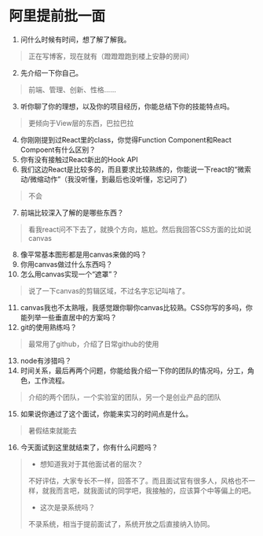 # 阿里提前批一面

1. 问什么时候有时间，想了解了解我。
> 正在写博客，现在就有（蹬蹬蹬跑到楼上安静的房间）
2. 先介绍一下你自己。
>  前端、管理、创新、性格……
3. 听你聊了你的理想，以及你的项目经历，你能总结下你的技能特点吗。
> 更倾向于View层的东西，巴拉巴拉
4. 你刚刚提到过React里的class，你觉得Function Component和React Compoent有什么区别？
5. 你有没有接触过React新出的Hook API
6. 我们这边React是比较多的，而且要求比较熟练的，你能说一下react的“微索动/微缩动作”（我没听懂，到最后也没听懂，忘记问了）
 > 不会
7. 前端比较深入了解的是哪些东西？
> 看我react问不下去了，就换个方向，尴尬。然后我回答CSS方面的比如说canvas
8. 像平常基本图形都是用canvas来做的吗？
9. 你用canvas做过什么东西吗？
10. 怎么用canvas实现一个“遮罩”？
> 说了一下canvas的剪辑区域，不过名字忘记叫啥了。
11. canvas我也不太熟哦，我感觉跟你聊你canvas比较熟。CSS你写的多吗，你能列举一些垂直居中的方案吗？
12. git的使用熟练吗？
> 最常用了github，介绍了日常github的使用
13. node有涉猎吗？
14. 时间关系，最后再两个问题，你能给我介绍一下你的团队的情况吗，分工，角色，工作流程。
> 介绍的两个团队，一个实验室的团队，另一个是创业产品的团队
15. 如果说你通过了这个面试，你能来实习的时间点是什么。
> 暑假结束就能去
16. 今天面试到这里就结束了，你有什么问题吗？
> - 想知道我对于其他面试者的层次？
> 
> 不好评估，大家专长不一样，回答不了。而且面试官有很多人，风格也不一样，就我而言吧，就我面试的同学吧，我接触的，应该算个中等偏上的吧。
> 
> - 这次是录系统吗？
>
> 不录系统，相当于提前面试了，系统开放之后直接纳入协同。

